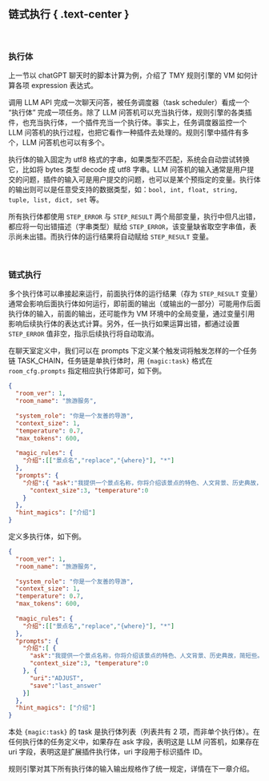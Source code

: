 链式执行 { .text-center }
-------

&nbsp;

### 执行体

上一节以 chatGPT 聊天时的脚本计算为例，介绍了 TMY 规则引擎的 VM 如何计算各项 expression 表达式。

调用 LLM API 完成一次聊天问答，被任务调度器（task scheduler）看成一个 “执行体” 完成一项任务。除了 LLM 问答机可以充当执行体，规则引擎的各类插件，也充当执行体，一个插件充当一个执行体。事实上，任务调度器监控一个 LLM 问答机的执行过程，也把它看作一种插件去处理的。规则引擎中插件有多个，LLM 问答机也可以有多个。

执行体的输入固定为 utf8 格式的字串，如果类型不匹配，系统会自动尝试转换它，比如将 bytes 类型 decode 成 utf8 字串。LLM 问答机的输入通常是用户提交的问题，插件的输入可是用户提交的问题，也可以是某个预指定的变量。执行体的输出则可以是任意受支持的数据类型，如：`bool, int, float, string, tuple, list, dict, set` 等。

所有执行体都使用 `STEP_ERROR` 与 `STEP_RESULT` 两个局部变量，执行中但凡出错，都应将一句出错描述（字串类型）赋给 `STEP_ERROR`，该变量缺省取空字串值，表示尚未出错。而执行体的运行结果将自动赋给 `STEP_RESULT` 变量。 

&nbsp;

### 链式执行

多个执行体可以串接起来运行，前面执行体的运行结果（存为 `STEP_RESULT` 变量）通常会影响后面执行体如何运行，即前面的输出（或输出的一部分）可能用作后面执行体的输入，前面的输出，还可能作为 VM 环境中的全局变量，通过变量引用影响后续执行体的表达式计算。另外，任一执行如果运算出错，都通过设置 `STEP_ERROR` 值非空，指示后续执行将自动取消。

在聊天室定义中，我们可以在 prompts 下定义某个触发词将触发怎样的一个任务链 TASK_CHAIN，任务链是单执行体时，用 `{magic:task}` 格式在 `room_cfg.prompts` 指定相应执行体即可，如下例。

``` json
{
  "room_ver": 1,
  "room_name": "旅游服务",
  
  "system_role": "你是一个友善的导游",
  "context_size": 1,
  "temperature": 0.7,
  "max_tokens": 600,
  
  "magic_rules": {
    "介绍":[["景点名","replace","{where}"], "*"]
  },
  "prompts": {
    "介绍":{ "ask":"我提供一个景点名称，你将介绍该景点的特色、人文背景、历史典故，简短些。请介绍景点：{where} 。",
      "context_size":3, "temperature":0
    }
  },
  "hint_magics": ["介绍"]
}
```

定义多执行体，如下例。

``` json
{
  "room_ver": 1,
  "room_name": "旅游服务",
  
  "system_role": "你是一个友善的导游",
  "context_size": 1,
  "temperature": 0.7,
  "max_tokens": 600,
  
  "magic_rules": {
    "介绍":[["景点名","replace","{where}"], "*"]
  },
  "prompts": {
    "介绍":[ {
      "ask":"我提供一个景点名称，你将介绍该景点的特色、人文背景、历史典故，简短些。请介绍景点：{where} 。",
      "context_size":3, "temperature":0
    }, {
      "uri":"ADJUST",
      "save":"last_answer"
    }]
  },
  "hint_magics": ["介绍"]
}
```

本处 `{magic:task}` 的 task 是执行体列表（列表共有 2 项，而非单个执行体）。在任何执行体的任务定义中，如果存在 ask 字段，表明这是 LLM 问答机，如果存在 uri 字段，表明这是扩展插件执行体，uri 字段用于标识插件 ID。

规则引擎对其下所有执行体的输入输出规格作了统一规定，详情在下一章介绍。

